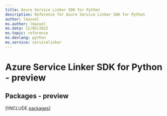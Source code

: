 ```yaml
---
title: Azure Service Linker SDK for Python
description: Reference for Azure Service Linker SDK for Python
author: lmazuel
ms.author: lmazuel
ms.data: 12/05/2022
ms.topic: reference
ms.devlang: python
ms.service: servicelinker
---
```

# Azure Service Linker SDK for Python - preview
## Packages - preview
[!INCLUDE [packages](service-linker-index.md)]